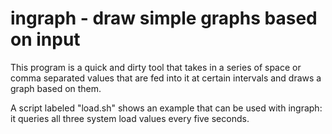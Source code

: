# ingraph - draw simple graphs based on input

This program is a quick and dirty tool that takes in a series of space or comma separated values that are fed into it at certain intervals and draws a graph based on them.

A script labeled "load.sh" shows an example that can be used with ingraph: it queries all three system load values every five seconds.
